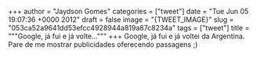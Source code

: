 
+++
author = "Jaydson Gomes"
categories = ["tweet"]
date = "Tue Jun 05 19:07:36 +0000 2012"
draft = false
image = "{TWEET_IMAGE}"
slug = "053ca52a9641dd53efcc4928944a819a87c8234a"
tags = ["tweet"]
title = """Google, já fui e já volte..."""
+++
Google, já fui e já voltei da Argentina. Pare de me mostrar publicidades oferecendo passagens ;)
